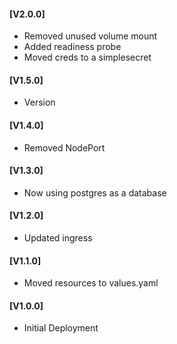 #### [V2.0.0]
* Removed unused volume mount
* Added readiness probe
* Moved creds to a simplesecret

#### [V1.5.0]
* Version 

#### [V1.4.0]
* Removed NodePort

#### [V1.3.0]
* Now using postgres as a database

#### [V1.2.0]
* Updated ingress

#### [V1.1.0]
* Moved resources to values.yaml

#### [V1.0.0]
* Initial Deployment
